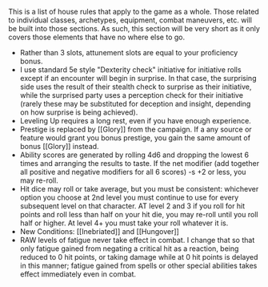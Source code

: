 This is a list of house rules that apply to the game as a whole.  Those related to individual classes, archetypes, equipment, combat maneuvers, etc. will be built into those sections.  As such, this section will be very short as it only covers those elements that have no where else to go.

- Rather than 3 slots, attunement slots are equal to your proficiency bonus.
- I use standard 5e style "Dexterity check" initiative for initiative rolls except if an encounter will begin in surprise.  In that case, the surprising side uses the result of their stealth check to surprise as their initiative, while the surprised party uses a perception check for their initiative (rarely these may be substituted for deception and insight, depending on how surprise is being achieved).
- Leveling Up requires a long rest, even if you have enough experience.
- Prestige is replaced by [[Glory]] from the campaign.  If a any source or feature would grant you bonus prestige, you gain the same amount of bonus [[Glory]] instead.
- Ability scores are generated by rolling 4d6 and dropping the lowest 6 times and arranging the results to taste.  If the net modifier (add together all positive and negative modifiers for all 6 scores) -s +2 or less, you may re-roll.
- Hit dice may roll or take average, but you must be consistent: whichever option you choose at 2nd level you must continue to use for every subsequent level on that character.  AT level 2 and 3 if you roll for hit points and roll less than half on your hit die, you may re-roll until you roll half or higher.  At level 4+ you must take your roll whatever it is.
- New Conditions: [[Inebriated]] and [[Hungover]]
- RAW levels of fatigue never take effect in combat. I change that so that only fatigue gained from negating a critical hit as a reaction, being reduced to 0 hit points, or taking damage while at 0 hit points is delayed in this manner; fatigue gained from spells or other special abilities takes effect immediately even in combat.
